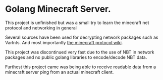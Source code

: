 # Golang Minecraft Server.

This project is unfinished but was a small try to learn the minecraft net protocol and networking in general

Several sources have been used for decrypting network packages such as VarInts.
And most importantly [the minecraft protocol wiki](https://wiki.vg/Protocol).

This project was discontinued very fast due to the use of NBT in network packages and no public golang libraries to encode/decode NBT data.

Furthest this project came was being able to receive readable data from a minecraft server ping from an actual minecraft client.
